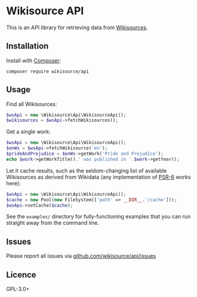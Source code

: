 Wikisource API
==============

This is an API library for retrieving data from [Wikisources](https://wikisource.org/).

## Installation

Install with [Composer](https://getcomposer.org/):

    composer require wikisource/api

## Usage

Find all Wikisources:

```php
$wsApi = new \Wikisource\Api\WikisourceApi();
$wikisources = $wsApi->fetchWikisources();
```

Get a single work:

```php
$wsApi = new \Wikisource\Api\WikisourceApi();
$enWs = $wsApi->fetchWikisource('en');
$prideAndPrejudice = $enWs->getWork('Pride and Prejudice');
echo $work->getWorkTitle().' was published in '.$work->getYear();
```

Let it cache results, such as the seldom-changing list of available Wikisources
as derived from Wikidata (any implementation of [PSR-6](http://www.php-fig.org/psr/psr-6/)
works here):

````php
$wsApi = new \Wikisource\Api\WikisourceApi();
$cache = new Pool(new FileSystem(['path' => __DIR__.'/cache']));
$wsApi->setCache($cache);
````

See the `examples/` directory for fully-functioning examples that you can run straight away from the command line.

## Issues

Please report all issues via [github.com/wikisource/api/issues](https://github.com/wikisource/api/issues)

## Licence

GPL-3.0+
